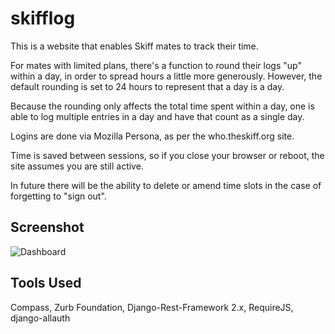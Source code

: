 skifflog
========

This is a website that enables Skiff mates to track their time.

For mates with limited plans, there's a function to round their logs "up"
within a day, in order to spread hours a little more generously. However,
the default rounding is set to 24 hours to represent that a day is a day.

Because the rounding only affects the total time spent within a day, one is
able to log multiple entries in a day and have that count as a single day.

Logins are done via Mozilla Persona, as per the who.theskiff.org site.

Time is saved between sessions, so if you close your browser or reboot,
the site assumes you are still active.

In future there will be the ability to delete or amend time slots in the case
of forgetting to "sign out".


Screenshot
----------
![Dashboard](http://files.blackflags.co.uk/screenshots/skifflog-dashboard.png)


Tools Used
----------

Compass, Zurb Foundation, Django-Rest-Framework 2.x, RequireJS, django-allauth

